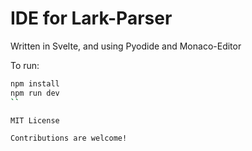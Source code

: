 # IDE for Lark-Parser

Written in Svelte, and using Pyodide and Monaco-Editor

To run:

```bash
npm install
npm run dev
``

MIT License

Contributions are welcome!
